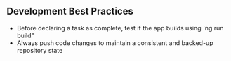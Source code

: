 ## Development Best Practices

- Before declaring a task as complete, test if the app builds using `ng run build" 
- Always push code changes to maintain a consistent and backed-up repository state
